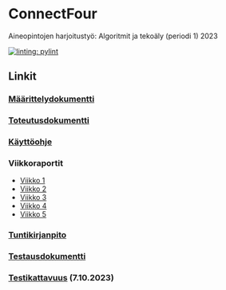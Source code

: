 # ConnectFour
Aineopintojen harjoitustyö: Algoritmit ja tekoäly (periodi 1) 2023

[![linting: pylint](https://img.shields.io/badge/linting-pylint-yellowgreen)](https://github.com/pylint-dev/pylint)

## Linkit

### [Määrittelydokumentti](https://github.com/aarekr/ConnectFour/blob/main/Dokumentaatio/Maarittelydokumentti.md)

### [Toteutusdokumentti](https://github.com/aarekr/ConnectFour/blob/main/Dokumentaatio/Toteutusdokumentti.md)

### [Käyttöohje](https://github.com/aarekr/ConnectFour/blob/main/Dokumentaatio/Kayttoohje.md)

### Viikkoraportit

* [Viikko 1](https://github.com/aarekr/ConnectFour/blob/main/Dokumentaatio/Viikkoraportti_1.md)
* [Viikko 2](https://github.com/aarekr/ConnectFour/blob/main/Dokumentaatio/Viikkoraportti_2.md)
* [Viikko 3](https://github.com/aarekr/ConnectFour/blob/main/Dokumentaatio/Viikkoraportti_3.md)
* [Viikko 4](https://github.com/aarekr/ConnectFour/blob/main/Dokumentaatio/Viikkoraportti_4.md)
* [Viikko 5](https://github.com/aarekr/ConnectFour/blob/main/Dokumentaatio/Viikkoraportti_5.md)

### [Tuntikirjanpito](https://github.com/aarekr/ConnectFour/blob/main/Dokumentaatio/Tuntikirjanpito.md)

### [Testausdokumentti](https://github.com/aarekr/ConnectFour/blob/main/Testit/Testausdokumentti.md)

### [Testikattavuus](https://github.com/aarekr/ConnectFour/blob/main/Testit/Testikattavuus_2023-10-07.JPG) (7.10.2023)
